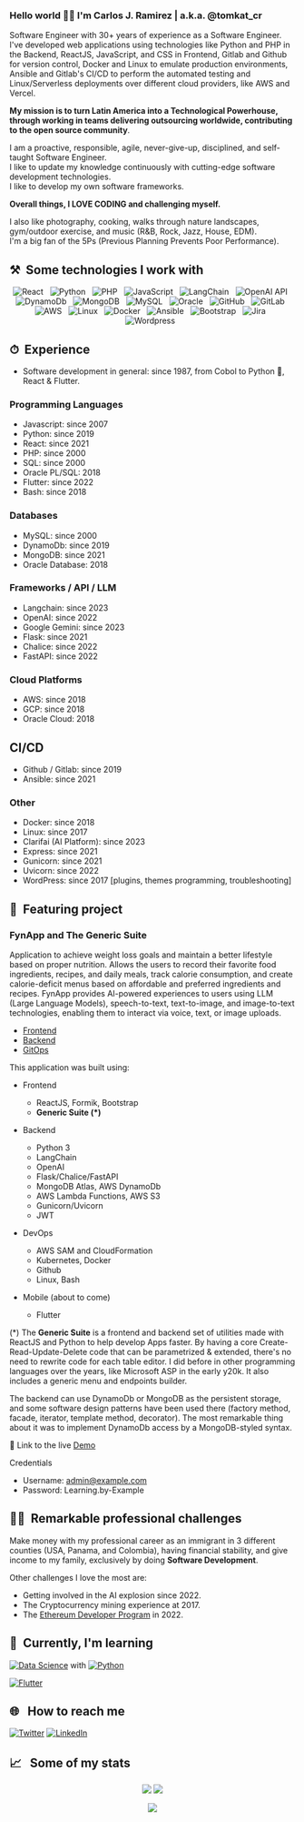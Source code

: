 ### Hello world 👋🏻 I'm <b>Carlos J. Ramirez</b> | a.k.a. @tomkat_cr

Software Engineer with 30+ years of experience as a Software Engineer. I've developed web applications using technologies like Python and PHP in the Backend, ReactJS, JavaScript, and CSS in Frontend, Gitlab and Github for version control, Docker and Linux to emulate production environments, Ansible and Gitlab's CI/CD to perform the automated testing and Linux/Serverless deployments over different cloud providers, like AWS and Vercel.

<b>My mission is to turn Latin America into a Technological Powerhouse, through working in teams delivering outsourcing worldwide, contributing to the open source community<!--, and to the global adoption of blockchain technology --></b>.

I am a proactive, responsible, agile, never-give-up, disciplined, and self-taught Software Engineer.<br/>
I like to update my knowledge continuously with cutting-edge software development technologies.<br/>
I like to develop my own software frameworks.

<b>Overall things, I LOVE CODING and challenging myself.</b>

I also like photography, cooking, walks through nature landscapes, gym/outdoor exercise, and music (R&B, Rock, Jazz, House, EDM).<br/>
I'm a big fan of the 5Ps (Previous Planning Prevents Poor Performance).

## ⚒️ &nbsp;Some technologies I work with

<p align="center">
  <img src="https://img.shields.io/badge/React-007ACC?style=for-the-badge&logo=react&logoColor=white" alt="React" />&nbsp;&nbsp;
  <img src="https://img.shields.io/badge/Phyton-yellow?style=for-the-badge&logo=python&logoColor=white" alt="Python" />&nbsp;&nbsp;
  <img src="https://img.shields.io/badge/PHP-005C84?style=for-the-badge&logo=php&logoColor=white" alt="PHP" />&nbsp;&nbsp;
  <img src="https://img.shields.io/badge/JavaScript-323330?style=for-the-badge&logo=javascript&logoColor=F7DF1E" alt="JavaScript" />&nbsp;&nbsp;
  <!-- <img src="https://img.shields.io/badge/TypeScript-007ACC?style=for-the-badge&logo=typescript&logoColor=white" alt="TypeScript" />&nbsp;&nbsp; --> 
  <img src="https://img.shields.io/badge/Lang-chain-green?style=for-the-badge&logo=langchain&logoColor=yellow" alt="LangChain" />&nbsp;&nbsp;
  <img src="https://img.shields.io/badge/OpenAI-black?style=for-the-badge&logo=openain&logoColor=black" alt="OpenAI API" />&nbsp;&nbsp;
  <!--img src="https://img.shields.io/badge/Node.js-43853D?style=for-the-badge&logo=node.js&logoColor=white" alt="Node" />&nbsp;&nbsp; -->
  <img src="https://img.shields.io/badge/DynamoDb-0052CC?style=for-the-badge&logo=amazonaws&logoColor=white" alt="DynamoDb" />&nbsp;&nbsp;
  <img src="https://img.shields.io/badge/MongoDb-darkgreen?style=for-the-badge&logo=mongodb&logoColor=white" alt="MongoDB" />&nbsp;&nbsp;
  <img src="https://img.shields.io/badge/MySQL-005C84?style=for-the-badge&logo=mysql&logoColor=white" alt="MySQL" />&nbsp;&nbsp;
  <!--img src="https://img.shields.io/badge/PostgreSQL-316192?style=for-the-badge&logo=postgresql&logoColor=white" alt="PostgreSQL" />&nbsp;&nbsp; -->
  <img src="https://img.shields.io/badge/Oracle-F80000?style=for-the-badge&logo=Oracle&logoColor=white" alt="Oracle" />&nbsp;&nbsp;
  <!-- <img src="https://img.shields.io/badge/Git-F05032?style=for-the-badge&logo=git&logoColor=white" alt="Git" />&nbsp;&nbsp; -->
  <img src="https://img.shields.io/badge/github%20-%23000.svg?&style=for-the-badge&logo=github&logoColor=white" alt="GitHub" />&nbsp;&nbsp;
  <img src="https://img.shields.io/badge/GitLab-330F63?style=for-the-badge&logo=gitlab&logoColor=white" alt="GitLab" />&nbsp;&nbsp;  
  <img src="https://img.shields.io/badge/Amazon_AWS-FF9900?style=for-the-badge&logo=amazonaws&logoColor=white" alt="AWS" />&nbsp;&nbsp;
  <img src="https://img.shields.io/badge/Linux-FFDA33?style=for-the-badge&logo=linux&logoColor=black" alt="Linux" />&nbsp;&nbsp;
  <img src="https://img.shields.io/badge/Docker-2CA5E0?style=for-the-badge&logo=docker&logoColor=white" alt="Docker" />&nbsp;&nbsp;
  <img src="https://img.shields.io/badge/Ansible-grey?style=for-the-badge&logo=ansible&logoColor=white" alt="Ansible" />&nbsp;&nbsp;
  <!-- <img src="https://img.shields.io/badge/kubernetes-326ce5.svg?&style=for-the-badge&logo=kubernetes&logoColor=white" alt="Kubernetes" />&nbsp;&nbsp;   -->
  <!-- <img src="https://img.shields.io/badge/HTML5-E34F26?style=for-the-badge&logo=html5&logoColor=white" alt="HTML" />&nbsp;&nbsp; -->
  <!-- <img src="https://img.shields.io/badge/ELM-green?style=for-the-badge&logo=elm&logoColor=white" alt="ELM" />&nbsp;&nbsp; -->
  <!-- <img src="https://img.shields.io/badge/CSS3-1572B6?style=for-the-badge&logo=css3&logoColor=white" alt="CSS" />&nbsp;&nbsp; -->
  <img src="https://img.shields.io/badge/Bootstrap-563D7C?style=for-the-badge&logo=bootstrap&logoColor=white" alt="Bootstrap" />&nbsp;&nbsp;
  <!-- <img src="https://img.shields.io/badge/Jenkins-D24939?style=for-the-badge&logo=Jenkins&logoColor=white" alt="Jenkins" />&nbsp;&nbsp; -->
  <img src="https://img.shields.io/badge/Jira-0052CC?style=for-the-badge&logo=Jira&logoColor=white" alt="Jira" />&nbsp;&nbsp;
  <img src="https://img.shields.io/badge/Wordpress-blue?style=for-the-badge&logo=wordpress&logoColor=white" alt="Wordpress" />&nbsp;&nbsp;
</p>

## ⏱ &nbsp;Experience

- Software development in general: since 1987, from Cobol to Python 🐍, React & Flutter.

### Programming Languages

- Javascript: since 2007
- Python: since 2019
- React: since 2021
- PHP: since 2000
- SQL: since 2000
- Oracle PL/SQL: 2018
- Flutter: since 2022
- Bash: since 2018

### Databases

- MySQL: since 2000
- DynamoDb: since 2019
- MongoDB: since 2021
- Oracle Database: 2018

### Frameworks / API / LLM

- Langchain: since 2023
- OpenAI: since 2022
- Google Gemini: since 2023
- Flask: since 2021
- Chalice: since 2022
- FastAPI: since 2022
  
### Cloud Platforms

- AWS: since 2018
- GCP: since 2018
- Oracle Cloud: 2018

## CI/CD

- Github / Gitlab: since 2019
- Ansible: since 2021

### Other

- Docker: since 2018
- Linux: since 2017
- Clarifai (AI Platform): since 2023
- Express: since 2021
- Gunicorn: since 2021
- Uvicorn: since 2022
- WordPress: since 2017 [plugins, themes programming, troubleshooting]
  

## 🎯 &nbsp;Featuring project

### FynApp and The Generic Suite

Application to achieve weight loss goals and maintain a better lifestyle based on proper nutrition. Allows the users to record their favorite food ingredients, recipes, and daily meals, track calorie consumption, and create calorie-deficit menus based on affordable and preferred ingredients and recipes. FynApp provides AI-powered experiences to users using LLM (Large Language Models), speech-to-text, text-to-image, and image-to-text technologies, enabling them to interact via voice, text, or image uploads.

- [Frontend](https://github.com/tomkat-cr/fynapp_frontend)
- [Backend](https://github.com/tomkat-cr/fynapp_backend)
- [GitOps](https://github.com/tomkat-cr/fynapp_gitops)

This application was built using:

- Frontend
  - ReactJS, Formik, Bootstrap
  - <b>Generic Suite (*)</b>

- Backend
  - Python 3
  - LangChain
  - OpenAI
  - Flask/Chalice/FastAPI
  - MongoDB Atlas, AWS DynamoDb
  - AWS Lambda Functions, AWS S3
  - Gunicorn/Uvicorn
  - JWT
  
- DevOps
  - AWS SAM and CloudFormation
  - Kubernetes, Docker
  - Github
  - Linux, Bash

- Mobile (about to come)
  - Flutter

(*) The <b>Generic Suite</b> is a frontend and backend set of utilities made with ReactJS and Python to help develop Apps faster.
By having a core Create-Read-Update-Delete code that can be parametrized & extended, there's no need to rewrite code for each table editor. I did before in other programming languages over the years, like Microsoft ASP in the early y20k.
It also includes a generic menu and endpoints builder.

The backend can use DynamoDb or MongoDB as the persistent storage, and some software design patterns have been used there (factory method, facade, iterator, template method, decorator). The most remarkable thing about it was to implement DynamoDb access by a MongoDB-styled syntax.

🔗 Link to the live <a href="http://app-staging.fynapp.com" target="_blank">Demo</a>

Credentials

- Username: admin@example.com
- Password: Learning.by-Example

<!--
Credentials

Admin  
Username: admin  
Password: 12345678
User  
Username: foo  
Password: bar
-->

## 💪🏻 &nbsp;Remarkable professional challenges

Make money with my professional career as an immigrant in 3 different counties (USA, Panama, and Colombia), having financial stability, and give income to my family, exclusively by doing <b>Software Development</b>.

Other challenges I love the most are:
<!-- - The <b>Jornaya</b> project I'm working on since 2019 at Source Meridian. -->
- Getting involved in the AI explosion since 2022.
- The Cryptocurrency mining experience at 2017.
- The [Ethereum Developer Program](https://www.platzi.com/eth/) in 2022.

## 📓 &nbsp;Currently, I'm learning
<!--
[<img src="https://img.shields.io/badge/Web3-005C84?style=for-the-badge&logo=ethereum&logoColor=white" alt="Web3" />](https://www.platzi.com/eth/)&nbsp;&nbsp;
<img src="https://img.shields.io/badge/Solidity-005C84?style=for-the-badge&logo=solidity&logoColor=white" alt="Web3" />&nbsp;&nbsp;
[<img src="https://img.shields.io/badge/Phyton-yellow?style=for-the-badge&logo=python&logoColor=white" alt="Python" />](https://platzi.com/ruta/web-python/)&nbsp;&nbsp;
[<img src="https://img.shields.io/badge/React-007ACC?style=for-the-badge&logo=react&logoColor=white" alt="React" />](https://platzi.com/cursos/creacion-librerias-ui/)&nbsp;&nbsp;
-->

[<img src="https://img.shields.io/badge/data--science-blue.svg?style=for-the-badge&logo=python&logoColor=white" alt="Data Science" />](https://platzi.com/escuela/datos/) with [<img src="https://img.shields.io/badge/Phyton-yellow?style=for-the-badge&logo=python&logoColor=white" alt="Python" />](https://platzi.com/ruta/web-python/)&nbsp;&nbsp;

[<img src="https://img.shields.io/badge/Flutter-grey?style=for-the-badge&logo=flutter&logoColor=white" alt="Flutter" />](https://platzi.com/cursos/flutter-avanzado/)&nbsp;&nbsp;

## 🌐 &nbsp;&nbsp;How to reach me

<a href="https://twitter.com/tomkat_cr"><img src="https://img.shields.io/badge/Twitter-1DA1F2?style=for-the-badge&logo=twitter&logoColor=white" alt="Twitter" /></a>
<a href="https://www.linkedin.com/in/carlosjramirez"><img src="https://img.shields.io/badge/LinkedIn-0077B5?style=for-the-badge&logo=linkedin&logoColor=white" alt="LinkedIn" /></a>

<!-- #### 😎 &nbsp;My pronouns are: He/Him/His -->

## 📈 &nbsp;&nbsp;Some of my stats

<p align="center">
  <img align="" src="https://github-readme-stats.vercel.app/api/top-langs/?username=tomkat-cr&layout=compact&theme=chartreuse-light" />
  <img align="" src="https://github-readme-stats.vercel.app/api?username=tomkat-cr&repo=github-readme-stats&theme=chartreuse-light&show_icons=true" />
</p>
<p align="center">
  <img align="" src="https://visitor-badge.laobi.icu/badge?page_id=tomkat-cr.tomkat-cr" />
</p>

<!--
**tomkat-cr/tomkat-cr** is a ✨ _special_ ✨ repository because its `README.md` (this file) appears on your GitHub profile.

Here are some ideas to get you started:

- 🔭 I’m currently working on ...
- 🌱 I’m currently learning ...
- 👯 I’m looking to collaborate on ...
- 🤔 I’m looking for help with ...
- 💬 Ask me about ...
- 📫 How to reach me: ...
- 😄 Pronouns: ...
- ⚡ Fun fact: ...
-->
